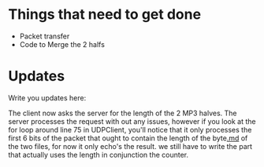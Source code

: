 # Things that need to get done #

  * Packet transfer
  * Code to Merge the 2 halfs


# Updates #

Write you updates here:

The client now asks the server for the length of the 2 MP3 halves. The server processes the request with out any issues, however if you look at the for loop around line 75 in UDPClient, you'll notice that it only processes the first 6 bits of the packet that ought to contain the length of the byte[.md](.md) of the two files, for now it only echo's the result. we still have to write the part that actually uses the length in conjunction the counter.